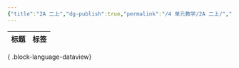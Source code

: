 ```yaml
---
{"title":"2A 二上","dg-publish":true,"permalink":"/4 单元教学/2A 二上/","dgPassFrontmatter":true,"noteIcon":""}
---
```



| 标题 | 标签 |
| -- | -- |

{ .block-language-dataview}